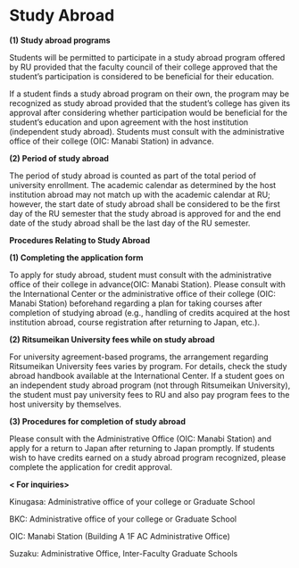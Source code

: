 # Study Abroad

**(1) Study abroad programs**

Students will be permitted to participate in a study abroad program offered by RU provided that the faculty council of their college approved that the student’s participation is considered to be beneficial for their education.

If a student finds a study abroad program on their own, the program may be recognized as study abroad provided that the student’s college has given its approval after considering whether participation would be beneficial for the student’s education and upon agreement with the host institution (independent study abroad). Students must consult with the administrative office of their college (OIC: Manabi Station) in advance.

**(2) Period of study abroad**

The period of study abroad is counted as part of the total period of university enrollment. The academic calendar as determined by the host institution abroad may not match up with the academic calendar at RU; however, the start date of study abroad shall be considered to be the first day of the RU semester that the study abroad is approved for and the end date of the study abroad shall be the last day of the RU semester.

**Procedures Relating to Study Abroad**

**(1) Completing the application form**

To apply for study abroad, student must consult with the administrative office of their college in advance(OIC: Manabi Station).
Please consult with the International Center or the administrative office of their college (OIC: Manabi Station) beforehand regarding a plan for taking courses after completion of studying abroad (e.g., handling of credits acquired at the host institution abroad, course registration after returning to Japan, etc.).

**(2) Ritsumeikan University fees while on study abroad**

For university agreement-based programs, the arrangement regarding Ritsumeikan University fees varies by program. For details, check the study abroad handbook available at the International Center. If a student goes on an independent study abroad program (not through Ritsumeikan University), the student must pay university fees to RU and also pay program fees to the host university by themselves.

**(3) Procedures for completion of study abroad**

Please consult with the Administrative Office (OIC: Manabi Station) and apply for a return to Japan after returning to Japan promptly.
If students wish to have credits earned on a study abroad program recognized, please complete the application for credit approval.
  

**< For inquiries>**

Kinugasa: Administrative office of your college or Graduate School

BKC: Administrative office of your college or Graduate School

OIC: Manabi Station (Building A 1F AC Administrative Office)

Suzaku: Administrative Office, Inter-Faculty Graduate Schools

